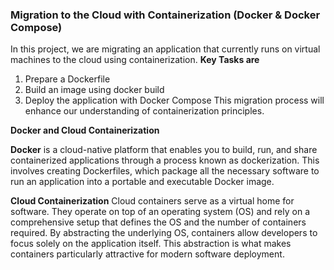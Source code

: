 ### Migration to the Cloud with Containerization (Docker & Docker Compose)
In this project, we are migrating an application that currently runs on virtual machines to the cloud using containerization.
**Key Tasks are**
1. Prepare a Dockerfile
2. Build an image using docker build
3. Deploy the application with Docker Compose
This migration process will enhance our understanding of containerization principles.

**Docker and Cloud Containerization**

**Docker** is a cloud-native platform that enables you to build, run, and share containerized applications through a process known as dockerization. This involves creating Dockerfiles, which package all the necessary software to run an application into a portable and executable Docker image.

**Cloud Containerization**
Cloud containers serve as a virtual home for software. They operate on top of an operating system (OS) and rely on a comprehensive setup that defines the OS and the number of containers required. By abstracting the underlying OS, containers allow developers to focus solely on the application itself. This abstraction is what makes containers particularly attractive for modern software deployment.
